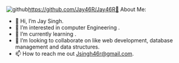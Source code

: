 ![github](https://github.com/user-attachments/assets/0b3ff049-4dc2-471a-ba97-c2eb10f26c78)https://github.com/Jay46R/Jay46R💫 About Me:
- 👋 Hi, I’m Jay Singh.
- 👀 I’m interested in computer Engineering .
- 🌱 I’m currently learning .
- 💞️ I’m looking to collaborate on like web development, database management and data structures.
- 📫 How to reach me out Jsingh46r@gmail.com.


